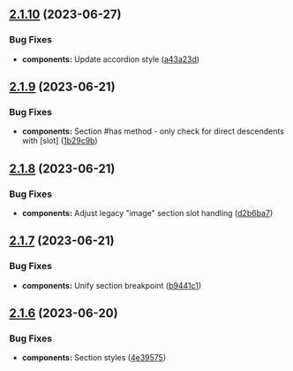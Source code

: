 ## [2.1.10](https://github.com/jacecotton/tcds/compare/v2.1.9...v2.1.10) (2023-06-27)


### Bug Fixes

* **components:** Update accordion style ([a43a23d](https://github.com/jacecotton/tcds/commit/a43a23d61d9f7b0b1e6a8bf14867bd32dee261a0))



## [2.1.9](https://github.com/jacecotton/tcds/compare/v2.1.8...v2.1.9) (2023-06-21)


### Bug Fixes

* **components:** Section #has method - only check for direct descendents with [slot] ([1b29c9b](https://github.com/jacecotton/tcds/commit/1b29c9be6f23de76202b89bb39f938e5ccb07cb9))



## [2.1.8](https://github.com/jacecotton/tcds/compare/v2.1.7...v2.1.8) (2023-06-21)


### Bug Fixes

* **components:** Adjust legacy "image" section slot handling ([d2b6ba7](https://github.com/jacecotton/tcds/commit/d2b6ba736cc9598583e45a90ed5d6312707e20e3))



## [2.1.7](https://github.com/jacecotton/tcds/compare/v2.1.6...v2.1.7) (2023-06-21)


### Bug Fixes

* **components:** Unify section breakpoint ([b9441c1](https://github.com/jacecotton/tcds/commit/b9441c19d8704c74aa5b76e8debf7e0112456e07))



## [2.1.6](https://github.com/jacecotton/tcds/compare/v2.1.5...v2.1.6) (2023-06-20)


### Bug Fixes

* **components:** Section styles ([4e39575](https://github.com/jacecotton/tcds/commit/4e39575a7e26ea20d5c0c1b0e65dfff25493ed6a))



